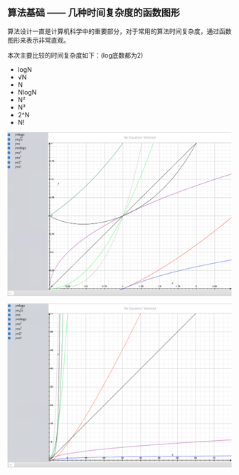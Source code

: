 ## 算法基础 —— 几种时间复杂度的函数图形

算法设计一直是计算机科学中的重要部分，对于常用的算法时间复杂度，通过函数图形来表示非常直观。

本次主要比较的时间复杂度如下：(log底数都为2)

* logN
* √N
* N
* NlogN
* N²
* N³
* 2^N
* N!

![for1fn](../images/fn_zoom_in.png)

![forlargefn](../images/fn.png)



